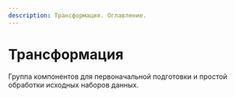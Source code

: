 ```yaml
---
description: Трансформация. Оглавление. 
---
```

# Трансформация

Группа компонентов для первоначальной подготовки и простой обработки исходных наборов данных.
